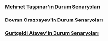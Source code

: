 
### [Mehmet Taşpınar'ın Durum Senaryoları](mehmet-taspinar-senaryo1.pdf)

### [Dovran Orazbayev'in Durum Senaryoları](Dovran-Orazbayev-Gereksinimleri.pdf)

### [Gurtgeldi Atayev'in Durum Senaryoları](Gurtgeldi-Atayev-Durum-Senaryo.pdf)
